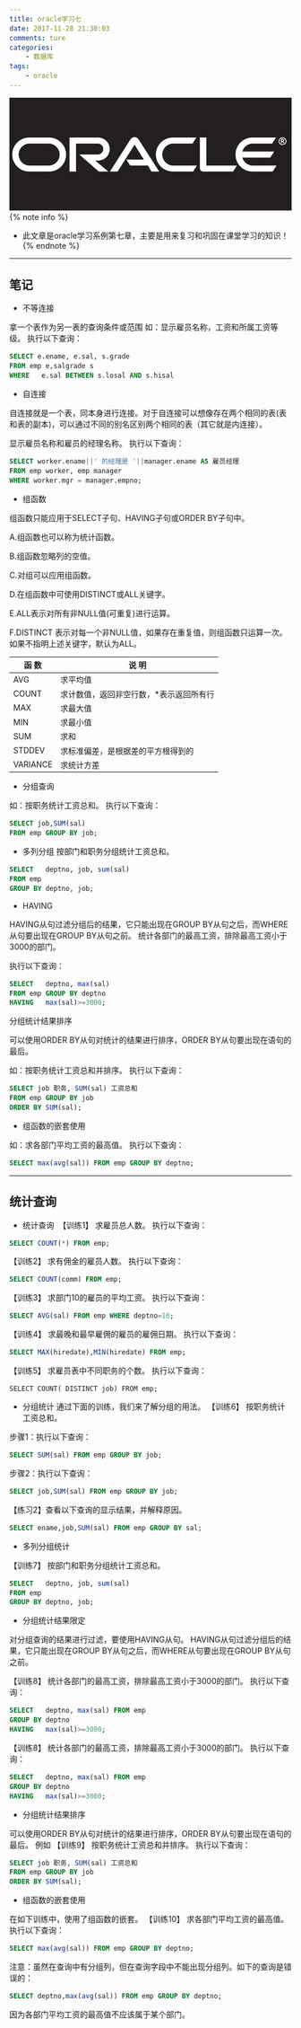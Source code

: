 ```yaml
---
title: oracle学习七
date: 2017-11-28 21:30:03
comments: ture
categories:
	- 数据库
tags:
	- oracle
---
```



![](https://github.com/aqqje/Personal-repository/raw/master/images/oracle1.jpg "oracle1")<br/>
{% note info %}
- 此文章是oracle学习系例第七章，主要是用来复习和巩固在课堂学习的知识！
{% endnote %}
<!-- more -->

--------------------------

## 笔记

- 不等连接

拿一个表作为另一表的查询条件或范围
如：显示雇员名称，工资和所属工资等级。
执行以下查询：
```sql
SELECT e.ename, e.sal, s.grade 
FROM emp e,salgrade s
WHERE 	e.sal BETWEEN s.losal AND s.hisal
```
- 自连接
 
自连接就是一个表，同本身进行连接。对于自连接可以想像存在两个相同的表(表和表的副本)，可以通过不同的别名区别两个相同的表（其它就是内连接）。    

显示雇员名称和雇员的经理名称。
执行以下查询：
```sql
SELECT worker.ename||' 的经理是 '||manager.ename AS 雇员经理 	
FROM emp worker, emp manager
WHERE worker.mgr = manager.empno;
```
- 组函数

组函数只能应用于SELECT子句、HAVING子句或ORDER BY子句中。
     
A.组函数也可以称为统计函数。
	
B.组函数忽略列的空值。

C.对组可以应用组函数。

D.在组函数中可使用DISTINCT或ALL关键字。
          
E.ALL表示对所有非NULL值(可重复)进行运算。
          
F.DISTINCT 表示对每一个非NULL值，如果存在重复值，则组函数只运算一次。如果不指明上述关键字，默认为ALL。
	
函  数|说    明
-|-	
AVG|求平均值
COUNT|求计数值，返回非空行数，*表示返回所有行
MAX|求最大值
MIN|求最小值
SUM|求和
STDDEV|求标准偏差，是根据差的平方根得到的
VARIANCE|求统计方差

- 分组查询

如：按职务统计工资总和。
执行以下查询：
```sql
SELECT job,SUM(sal) 
FROM emp GROUP BY job;
```
- 多列分组
按部门和职务分组统计工资总和。

```sql
SELECT   deptno, job, sum(sal) 
FROM emp 
GROUP BY deptno, job;
```

- HAVING

HAVING从句过滤分组后的结果，它只能出现在GROUP BY从句之后，而WHERE从句要出现在GROUP BY从句之前。	统计各部门的最高工资，排除最高工资小于3000的部门。

执行以下查询：
```sql
SELECT   deptno, max(sal) 
FROM emp GROUP BY deptno
HAVING   max(sal)>=3000;
```
	
分组统计结果排序

可以使用ORDER BY从句对统计的结果进行排序，ORDER BY从句要出现在语句的最后。

如：按职务统计工资总和并排序。
执行以下查询：
```sql
SELECT job 职务, SUM(sal) 工资总和 
FROM emp GROUP BY job
ORDER BY SUM(sal);
```

- 组函数的嵌套使用	

如：求各部门平均工资的最高值。
执行以下查询：
```sql
SELECT max(avg(sal)) FROM emp GROUP BY deptno;
```
-------------------------------------

## 统计查询 

- 统计查询 
【训练1】  求雇员总人数。
执行以下查询：

```sql
SELECT COUNT(*) FROM emp;
```


【训练2】  求有佣金的雇员人数。
执行以下查询：
```sql
SELECT COUNT(comm) FROM emp;
```

【训练3】  求部门10的雇员的平均工资。
执行以下查询：
```sql
SELECT AVG(sal) FROM emp WHERE deptno=10;
```
【训练4】  求最晚和最早雇佣的雇员的雇佣日期。
执行以下查询：
```sql
SELECT MAX(hiredate),MIN(hiredate) FROM emp;
```
【训练5】  求雇员表中不同职务的个数。
执行以下查询：

```
SELECT COUNT( DISTINCT job) FROM emp;
```
- 分组统计
通过下面的训练，我们来了解分组的用法。
【训练6】  按职务统计工资总和。

步骤1：执行以下查询：

```sql
SELECT SUM(sal) FROM emp GROUP BY job;
```

步骤2：执行以下查询：

```sql
SELECT job,SUM(sal) FROM emp GROUP BY job;
```

【练习2】查看以下查询的显示结果，并解释原因。

```sql
SELECT ename,job,SUM(sal) FROM emp GROUP BY sal;
```
- 多列分组统计

【训练7】 按部门和职务分组统计工资总和。

```sql
SELECT   deptno, job, sum(sal) 
FROM emp 
GROUP BY deptno, job;
```

- 分组统计结果限定

对分组查询的结果进行过滤，要使用HAVING从句。
HAVING从句过滤分组后的结果，它只能出现在GROUP BY从句之后，而WHERE从句要出现在GROUP BY从句之前。

【训练8】  统计各部门的最高工资，排除最高工资小于3000的部门。
执行以下查询：
```sql
SELECT   deptno, max(sal) FROM emp
GROUP BY deptno
HAVING   max(sal)>=3000;
```

【训练8】  统计各部门的最高工资，排除最高工资小于3000的部门。
执行以下查询：
```sql
SELECT   deptno, max(sal) FROM emp
GROUP BY deptno
HAVING   max(sal)>=3000;
```
- 分组统计结果排序

可以使用ORDER BY从句对统计的结果进行排序，ORDER BY从句要出现在语句的最后。
例如
【训练9】  按职务统计工资总和并排序。
执行以下查询：
```sql
SELECT job 职务, SUM(sal) 工资总和 
FROM emp GROUP BY job
ORDER BY SUM(sal);
```

- 组函数的嵌套使用

在如下训练中，使用了组函数的嵌套。
【训练10】  求各部门平均工资的最高值。
执行以下查询：

```sql
SELECT max(avg(sal)) FROM emp GROUP BY deptno;
```

注意：虽然在查询中有分组列，但在查询字段中不能出现分组列。如下的查询是错误的：

```sql
SELECT deptno,max(avg(sal)) FROM emp GROUP BY deptno;
```
因为各部门平均工资的最高值不应该属于某个部门。



